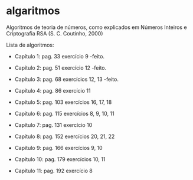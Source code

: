 # algaritmos
Algoritmos de teoria de números, como explicados em Números Inteiros e Criptografia RSA (S. C. Coutinho, 2000)

Lista de algoritmos:

- Capítulo 1: pag. 33 exercício 9	-feito.

- Capítulo 2: pag. 51 exercício 12	-feito.

- Capítulo 3: pag. 68 exercícios 12, 13 -feito.

- Capítulo 4: pag. 86 exercício 11

- Capítulo 5: pag. 103 exercícios 16, 17, 18

- Capítulo 6: pag. 115 exercícios 8, 9, 10, 11

- Capítulo 7: pag. 131 exercício 10

- Capítulo 8: pag. 152 exercícios 20, 21, 22

- Capítulo 9: pag. 166 exercícios 9, 10

- Capítulo 10: pag. 179 exercícios 10, 11

- Capítulo 11: pag. 192 exercício 8
